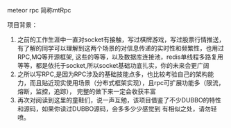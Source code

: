 meteor rpc 简称mtRpc

项目背景：
1. 之前的工作生涯中一直对socket有接触，写过棋牌游戏，写过股票行情推送，有了解的同学可以理解到这两个场景的对信息传递的实时性和频繁性，也用过RPC,MQ等开源框架,
这些的等等，以及数据库连接池，redis单线程多路复用等等，都是依托于socket,所以socket基础功底扎实，你的未来会更广阔
2. 之所以写RPC,是因为RPC涉及的基础技能点多，也比较考验自己的架构能力，而且贴近现实使用场景（分布式框架实现），且rpc可扩展功能多（限流，熔断，监控，追踪），
完整的做下来一定会收获丰富
3. 再次对阅读到这里的童鞋们，说一声互勉，该项目借鉴了不少DUBBO的特性和源码，如果你读过DUBBO源码，会多多少少感觉到
有相似之处，请勿轻喷。